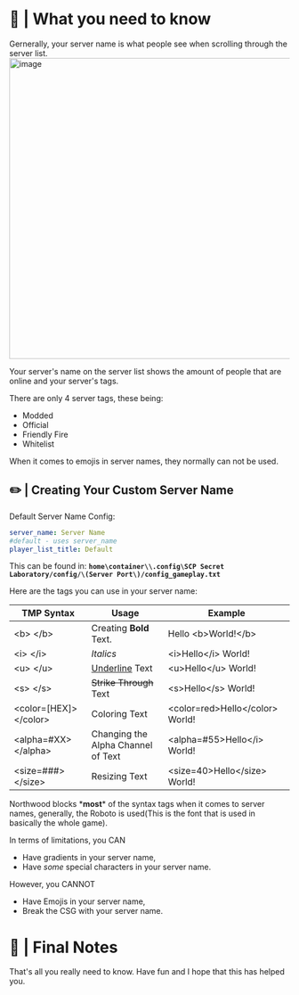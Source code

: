 # 📕 | What you need to know
Gernerally, your server name is what people see when scrolling through the server list. 
<img width="985" height="540" alt="image" src="https://github.com/user-attachments/assets/412de6e5-60ee-4add-b3ee-403c818e8035" />

Your server's name on the server list shows the amount of people that are online and your server's tags.

There are only 4 server tags, these being:

- Modded
- Official
- Friendly Fire
- Whitelist

When it comes to emojis in server names, they normally can not be used.

## ✏️ | Creating Your Custom Server Name

Default Server Name Config:
```yml
server_name: Server Name
#default - uses server_name
player_list_title: Default
```

This can be found in: **`home\container\\.config\SCP Secret Laboratory/config/\(Server Port\)/config_gameplay.txt`**

Here are the tags you can use in your server name:

| TMP Syntax | Usage | Example |
| ------------- | ------------- | ------------- |
| \<b> \</b> | Creating **Bold** Text. | Hello \<b>World!\</b> |
| \<i> \</i> | *Italics* | \<i>Hello\</i> World! | 
| \<u> \</u> | <ins>Underline</ins> Text | \<u>Hello\</u> World! | 
| \<s> \</s> | ~~Strike Through~~ Text | \<s>Hello\</s> World! | 
| \<color=\[HEX\]> \</color> | Coloring Text | \<color=red>Hello\</color> World! | 
| \<alpha=#XX> \</alpha> | Changing the Alpha Channel of Text | \<alpha=#55>Hello\</i> World! | 
| \<size=###> \</size> | Resizing Text | \<size=40>Hello\</size> World! | 

Northwood blocks \***most**\* of the syntax tags when it comes to server names, generally, the Roboto is used(This is the font that is used in basically the whole game).

In terms of limitations, you CAN

- Have gradients in your server name,
- Have *some* special characters in your server name.

However, you CANNOT

- Have Emojis in your server name,
- Break the CSG with your server name.

# 🌟 | Final Notes

That's all you really need to know. Have fun and I hope that this has helped you.
